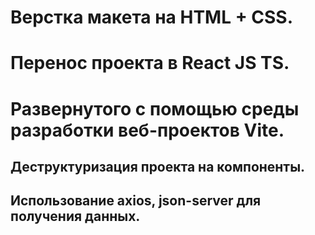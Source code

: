 # Верстка макета на HTML + CSS.
# Перенос проекта в React JS TS.
# Развернутого с помощью среды разработки веб-проектов Vite.
## Деструктуризация проекта на компоненты.
## Использование axios, json-server для получения данных.
